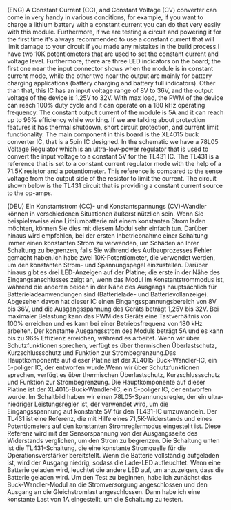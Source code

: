 (ENG)   A Constant Current (CC), and Constant Voltage (CV) converter can come in very handy in various conditions, for example, if you want to charge a lithium battery with a constant current you can do that very easily with this module. Furthermore, if we are testing a circuit and powering it for the first time it's always recommended to use a constant current that will limit damage to your circuit if you made any mistakes in the build process.I have two 10K potentiometers that are used to set the constant current and voltage level. Furthermore, there are three LED indicators on the board; the first one near the input connector shows when the module is in constant current mode, while the other two near the output are mainly for battery charging applications (battery charging and battery full indicators). Other than that, this IC has an input voltage range of 8V to 36V, and the output voltage of the device is 1.25V to 32V.   With max load, the PWM of the device can reach 100% duty cycle and it can operate on a 180 kHz operating frequency. The constant output current of the module is 5A and it can reach up to 96% efficiency while working. If we are talking about protection features it has thermal shutdown, short circuit protection, and current limit functionality. The main component in this board is the XL4015 buck converter IC, that is a 5pin IC designed. In the schematic we have a 78L05 Voltage Regulator which is an ultra-low-power regulator that is used to convert the input voltage to a constant 5V for the TL431 IC. The TL431 is a reference that is set to a constant current regulator mode with the help of a 71.5K resistor and a potentiometer. This reference is compared to the sense voltage from the output side of the resistor to limit the current. The circuit shown below is the TL431 circuit that is providing a constant current source to the op-amps.

(DEU)   Ein Konstantstrom (CC)- und Konstantspannungs (CV)-Wandler können in verschiedenen Situationen äußerst nützlich sein. Wenn Sie beispielsweise eine Lithiumbatterie mit einem konstanten Strom laden möchten, können Sie dies mit diesem Modul sehr einfach tun. Darüber hinaus wird empfohlen, bei der ersten Inbetriebnahme einer Schaltung immer einen konstanten Strom zu verwenden, um Schäden an Ihrer Schaltung zu begrenzen, falls Sie während des Aufbauprozesses Fehler gemacht haben.Ich habe zwei 10K-Potentiometer, die verwendet werden, um den konstanten Strom- und Spannungspegel einzustellen. Darüber hinaus gibt es drei LED-Anzeigen auf der Platine; die erste in der Nähe des Eingangsanschlusses zeigt an, wenn das Modul im Konstantstrommodus ist, während die anderen beiden in der Nähe des Ausgangs hauptsächlich für Batterieladeanwendungen sind (Batterielade- und Batterievollanzeige). Abgesehen davon hat dieser IC einen Eingangsspannungsbereich von 8V bis 36V, und die Ausgangsspannung des Geräts beträgt 1,25V bis 32V. Bei maximaler Belastung kann das PWM des Geräts eine Tastverhältnis von 100% erreichen und es kann bei einer Betriebsfrequenz von 180 kHz arbeiten. Der konstante Ausgangsstrom des Moduls beträgt 5A und es kann bis zu 96% Effizienz erreichen, während es arbeitet. Wenn wir über Schutzfunktionen sprechen, verfügt es über thermischen Überlastschutz, Kurzschlussschutz und Funktion zur Strombegrenzung.Das Hauptkomponente auf dieser Platine ist der XL4015-Buck-Wandler-IC, ein 5-poliger IC, der entworfen wurde.Wenn wir über Schutzfunktionen sprechen, verfügt es über thermischen Überlastschutz, Kurzschlussschutz und Funktion zur Strombegrenzung. Die Hauptkomponente auf dieser Platine ist der XL4015-Buck-Wandler-IC, ein 5-poliger IC, der entworfen wurde. Im Schaltbild haben wir einen 78L05-Spannungsregler, der ein ultra-niedriger Leistungsregler ist, der verwendet wird, um die Eingangsspannung auf konstante 5V für den TL431-IC umzuwandeln. Der TL431 ist eine Referenz, die mit Hilfe eines 71,5K-Widerstands und eines Potentiometers auf den konstanten Stromreglermodus eingestellt ist. Diese Referenz wird mit der Sensorspannung von der Ausgangsseite des Widerstands verglichen, um den Strom zu begrenzen.  Die Schaltung unten ist die TL431-Schaltung, die eine konstante Stromquelle für die Operationsverstärker bereitstellt. Wenn die Batterie vollständig aufgeladen ist, wird der Ausgang niedrig, sodass die Lade-LED aufleuchtet. Wenn eine Batterie geladen wird, leuchtet die andere LED auf, um anzuzeigen, dass die Batterie geladen wird. Um den Test zu beginnen, habe ich zunächst das Buck-Wandler-Modul an die Stromversorgung angeschlossen und den Ausgang an die Gleichstromlast angeschlossen. Dann habe ich eine konstante Last von 1A eingestellt, um die Schaltung zu testen.


